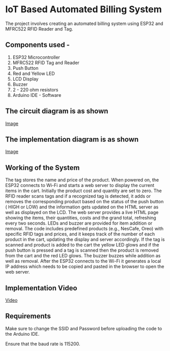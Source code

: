 # IoT Based Automated Billing System 

The project involves creating an automated billing system using ESP32 and MFRC522 RFID Reader and Tag.

## Components used -

1. ESP32 Microcontroller 
2. MFRC522 RFID Tag and Reader
3. Push Button
4. Red and Yellow LED
5. LCD Display
6. Buzzer
7. 2 - 220 ohm resistors
8. Arduino IDE - Software

## The circuit diagram is as shown
[Image](Images/circuit.png)

## The implementation diagram is as shown
[Image](Images/setup.png)

## Working of the System

The tag stores the name and price of the product. When powered on, the ESP32 connects to Wi-Fi and starts a web server to display the current items in the cart. Initially the product cost and quantity are set to zero. The RFID reader scans tags and if a recognized tag is detected, it adds or removes the corresponding product based on the status of the push button ( HIGH or LOW) and the information gets updated on the HTML server as well as displayed on the LCD. The web server provides a live HTML page showing the items, their quantities, costs and the grand total, refreshing every two seconds. LEDs and buzzer are provided for item addition or removal. The code includes predefined products (e.g., NesCafe, Oreo) with specific RFID tags and prices, and it keeps track of the number of each product in the cart, updating the display and server accordingly. If the tag is scanned and product is added to the cart the yellow LED glows and if the push button is pressed and a tag is scanned then the product is removed from the cart and the red LED glows. The buzzer buzzes while addition as well as removal. After the ESP32 connects to the Wi-Fi it generates a local IP address which needs to be copied and pasted in the browser to open the web server. 

## Implementation Video
[Video](Images/implementation.mp4)

## Requirements

Make sure to change the SSID and Password before uploading the code to the Arduino IDE.

Ensure that the baud rate is 115200.

